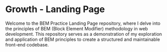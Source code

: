 # Growth - Landing Page
Welcome to the BEM Practice Landing Page repository, where I delve into the principles of BEM (Block Element Modifier) methodology in web development. This repository serves as a demonstration of my exploration and application of BEM principles to create a structured and maintainable front-end codebase.
